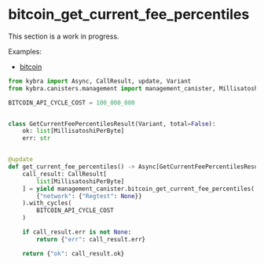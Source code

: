 # bitcoin_get_current_fee_percentiles

This section is a work in progress.

Examples:

-   [bitcoin](https://github.com/demergent-labs/kybra/tree/main/examples/bitcoin)

```python
from kybra import Async, CallResult, update, Variant
from kybra.canisters.management import management_canister, MillisatoshiPerByte

BITCOIN_API_CYCLE_COST = 100_000_000


class GetCurrentFeePercentilesResult(Variant, total=False):
    ok: list[MillisatoshiPerByte]
    err: str


@update
def get_current_fee_percentiles() -> Async[GetCurrentFeePercentilesResult]:
    call_result: CallResult[
        list[MillisatoshiPerByte]
    ] = yield management_canister.bitcoin_get_current_fee_percentiles(
        {"network": {"Regtest": None}}
    ).with_cycles(
        BITCOIN_API_CYCLE_COST
    )

    if call_result.err is not None:
        return {"err": call_result.err}

    return {"ok": call_result.ok}
```
